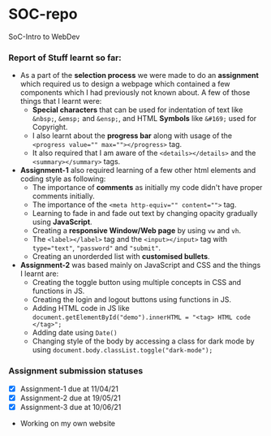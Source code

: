# SOC-repo
SoC-Intro to WebDev
### Report of Stuff learnt so far:
- As a part of the **selection process** we were made to do an **assignment** which required us to design a webpage which contained a few components which I had previously not known about. A few of those things that I learnt were:
  -  **Special characters** that can be used for indentation of text like `&nbsp;`, `&emsp;` and `&ensp;`, and HTML **Symbols** like `&#169;` used for Copyright.
  -  I also learnt about the **progress bar** along with usage of the `<progress value="" max=""></progress>` tag. 
  -  It also required that I am aware of the `<details></details>` and the `<summary></summary>` tags.
- **Assignment-1** also required learning of a few other html elements and coding style as following:
  - The importance of **comments** as initially my code didn't have proper comments initially.
  - The importance of the `<meta http-equiv="" content="">` tag. 
  - Learning to fade in and fade out text by changing opacity gradually using **JavaScript**.
  - Creating a **responsive Window/Web page** by using `vw` and `vh`. 
  - The `<label></label>` tag and the `<input></input>` tag with `type="text"`, `"password"` and `"submit"`.
  - Creating an unorderded list with **customised bullets**.
- **Assignment-2** was based mainly on JavaScript and CSS and the things I learnt are:
  - Creating the toggle button using multiple concepts in CSS and functions in JS.
  - Creating the login and logout buttons using functions in JS.
  - Adding HTML code in JS like `document.getElementById("demo").innerHTML = "<tag> HTML code </tag>";`
  - Adding date using `Date()`
  - Changing style of the body by accessing a class for dark mode by using `document.body.classList.toggle("dark-mode");`
### Assignment submission statuses
- [x] Assignment-1 due at 11/04/21
- [x] Assignment-2 due at 19/05/21
- [x] Assignment-3 due at 10/06/21
- Working on my own website  

